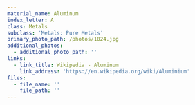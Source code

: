 ```yaml
---
material_name: Aluminum
index_letter: A
class: Metals
subclass: 'Metals: Pure Metals'
primary_photo_path: /photos/1024.jpg
additional_photos:
  - additional_photo_path: ''
links:
  - link_title: Wikipedia - Aluminum
    link_address: 'https://en.wikipedia.org/wiki/Aluminium'
files:
  - file_name: ''
    file_path: ''
---
```


